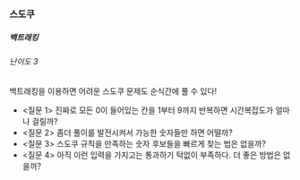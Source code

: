 ### 스도쿠
##### 백트래킹
###### 난이도 3

백트래킹을 이용하면 어려운 스도쿠 문제도 순식간에 풀 수 있다!

* <질문 1> 진짜로 모든 0이 들어있는 칸을 1부터 9까지 반복하면 시간복잡도가 얼마나 걸릴까?
* <질문 2> 좀더 풀이를 발전시켜서 가능한 숫자들만 하면 어떨까?
* <질문 3> 스도쿠 규칙을 만족하는 숫자 후보들을 빠르게 찾는 법은 없을까?
* <질문 4> 아직 이런 입력을 가지고는 통과하기 턱없이 부족하다. 더 좋은 방법은 없을까?
